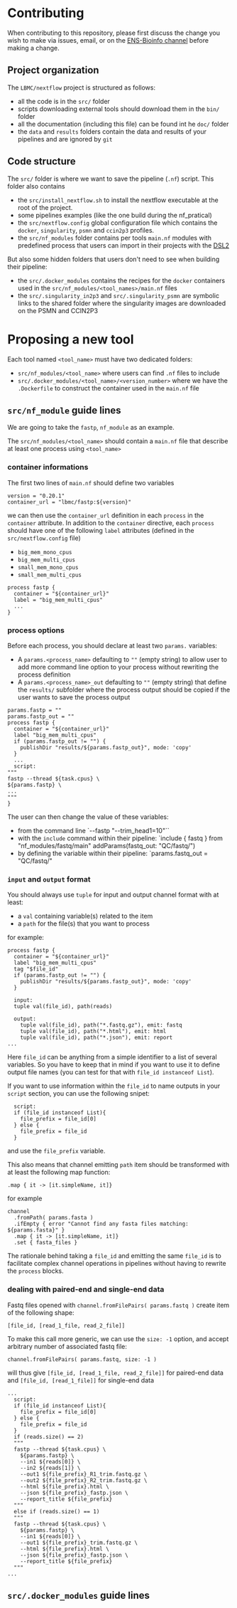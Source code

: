 # Contributing

When contributing to this repository, please first discuss the change you wish to make via issues,
email, or on the [ENS-Bioinfo channel](https://matrix.to/#/#ens-bioinfo:matrix.org) before making a change. 

## Project organization

The `LBMC/nextflow` project is structured as follows:
- all the code is in the `src/` folder
- scripts downloading external tools should download them in the `bin/` folder
- all the documentation (including this file) can be found int he `doc/` folder
- the `data` and `results` folders contain the data and results of your pipelines and are ignored by `git`

## Code structure

The `src/` folder is where we want to save the pipeline (`.nf`) script. This folder also contains
- the `src/install_nextflow.sh` to install the nextflow executable at the root of the project.
- some pipelines examples (like the one build during the nf_pratical)
- the `src/nextflow.config` global configuration file which contains the `docker`, `singularity`, `psmn` and `ccin2p3` profiles.
- the `src/nf_modules` folder contains per tools `main.nf` modules with predefined process that users can import in their projects with the [DSL2](https://www.nextflow.io/docs/latest/dsl2.html)

But also some hidden folders that users don't need to see when building their pipeline:
- the `src/.docker_modules` contains the recipes for the `docker` containers used in the `src/nf_modules/<tool_names>/main.nf` files
- the `src/.singularity_in2p3` and `src/.singularity_psmn` are symbolic links to the shared folder where the singularity images are downloaded on the PSMN and CCIN2P3 

# Proposing a new tool

Each tool named `<tool_name>` must have two dedicated folders:

- `src/nf_modules/<tool_name>` where users can find `.nf` files to include
- `src/.docker_modules/<tool_name>/<version_number>` where we have the `.Dockerfile` to construct the container used in the `main.nf` file

## `src/nf_module` guide lines

We are going to take the `fastp`, `nf_module` as an example.

The `src/nf_modules/<tool_name>` should contain a `main.nf` file that describe at least one process using `<tool_name>`

### container informations

The first two lines of `main.nf` should define two variables
```
version = "0.20.1"
container_url = "lbmc/fastp:${version}"
```

we can then use the `container_url` definition in each `process` in the `container` attribute.
In addition to the `container` directive, each `process` should have one of the following `label` attributes (defined in the `src/nextflow.config` file)
- `big_mem_mono_cpus`
- `big_mem_multi_cpus`
- `small_mem_mono_cpus`
- `small_mem_multi_cpus`

```
process fastp {
  container = "${container_url}"
  label = "big_mem_multi_cpus"
  ...
}
```

### process options

Before each process, you should declare at least two `params.` variables:
- A `params.<process_name>` defaulting to `""` (empty string) to allow user to add more command line option to your process without rewriting the process definition
- A `params.<process_name>_out` defaulting to `""` (empty string) that define the `results/` subfolder where the process output should be copied if the user wants to save the process output

```
params.fastp = ""
params.fastp_out = ""
process fastp {
  container = "${container_url}"
  label "big_mem_multi_cpus"
  if (params.fastp_out != "") {
    publishDir "results/${params.fastp_out}", mode: 'copy'
  }
  ...
  script:
"""
fastp --thread ${task.cpus} \
${params.fastp} \
...
"""
}
```

The user can then change the value of these variables:
- from the command line `--fastp "--trim_head1=10"``
- with the `include` command within their pipeline: `include { fastq } from "nf_modules/fastq/main" addParams(fastq_out: "QC/fastq/")
- by defining the variable within their pipeline: `params.fastq_out = "QC/fastq/"

### `input` and `output` format

You should always use `tuple` for input and output channel format with at least:
- a `val` containing variable(s) related to the item
- a `path` for the file(s) that you want to process

for example:
```
process fastp {
  container = "${container_url}"
  label "big_mem_multi_cpus"
  tag "$file_id"
  if (params.fastp_out != "") {
    publishDir "results/${params.fastp_out}", mode: 'copy'
  }

  input:
  tuple val(file_id), path(reads)

  output:
    tuple val(file_id), path("*.fastq.gz"), emit: fastq
    tuple val(file_id), path("*.html"), emit: html
    tuple val(file_id), path("*.json"), emit: report
...
```

Here `file_id` can be anything from a simple identifier to a list of several variables.
So you have to keep that in mind if you want to use it to define output file names (you can test for that with `file_id instanceof List`).

If you want to use information within the `file_id` to name outputs in your `script` section, you can use the following snipet:

```
  script:
  if (file_id instanceof List){
    file_prefix = file_id[0]
  } else {
    file_prefix = file_id
  }
```
and use the `file_prefix` variable.

This also means that channel emitting `path` item should be transformed with at least the following map function:

```
.map { it -> [it.simpleName, it]}
````

for example

```
channel
  .fromPath( params.fasta )
  .ifEmpty { error "Cannot find any fasta files matching: ${params.fasta}" }
  .map { it -> [it.simpleName, it]}
  .set { fasta_files }
```


The rationale behind taking a `file_id` and emitting the same `file_id` is to facilitate complex channel operations in pipelines without having to rewrite the `process` blocks.

### dealing with paired-end and single-end data

Fastq files opened with `channel.fromFilePairs( params.fastq )` create item of the following shape:

```
[file_id, [read_1_file, read_2_file]]
```

To make this call more generic, we can use the `size: -1` option, and accept arbitrary number of associated fastq file:

```
channel.fromFilePairs( params.fastq, size: -1 )
```

will thus give `[file_id, [read_1_file, read_2_file]]` for paired-end data and `[file_id, [read_1_file]]` for single-end data

```
...
  script:
  if (file_id instanceof List){
    file_prefix = file_id[0]
  } else {
    file_prefix = file_id
  }
  if (reads.size() == 2)
  """
  fastp --thread ${task.cpus} \
    ${params.fastp} \
    --in1 ${reads[0]} \
    --in2 ${reads[1]} \
    --out1 ${file_prefix}_R1_trim.fastq.gz \
    --out2 ${file_prefix}_R2_trim.fastq.gz \
    --html ${file_prefix}.html \
    --json ${file_prefix}_fastp.json \
    --report_title ${file_prefix}
  """
  else if (reads.size() == 1)
  """
  fastp --thread ${task.cpus} \
    ${params.fastp} \
    --in1 ${reads[0]} \
    --out1 ${file_prefix}_trim.fastq.gz \
    --html ${file_prefix}.html \
    --json ${file_prefix}_fastp.json \
    --report_title ${file_prefix}
  """
...
```

## `src/.docker_modules` guide lines

